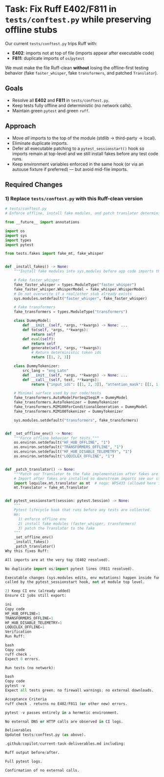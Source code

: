 # Task: Fix Ruff E402/F811 in `tests/conftest.py` while preserving offline stubs

Our current `tests/conftest.py` trips Ruff with:
- **E402**: imports not at top of file (imports appear after executable code)
- **F811**: duplicate imports of `os`/`pytest`

We must make the file Ruff-clean **without** losing the offline-first testing behavior (fake `faster_whisper`, fake `transformers`, and patched `Translator`).

## Goals
- Resolve all **E402** and **F811** in `tests/conftest.py`.
- Keep tests fully offline and deterministic (no network calls).
- Maintain green `pytest` and green `ruff`.

## Approach
- Move *all* imports to the top of the module (stdlib → third-party → local).
- Eliminate duplicate imports.
- Defer all executable patching to a `pytest_sessionstart()` hook so imports remain at top-level and we still install fakes before any test code runs.
- Keep environment variables enforced in the same hook (or via an autouse fixture if preferred) — but avoid mid-file imports.

## Required Changes

### 1) Replace `tests/conftest.py` with this Ruff-clean version
```python
# tests/conftest.py
# Enforce offline, install fake modules, and patch translator deterministically.

from __future__ import annotations

import os
import sys
import types
import pytest

from tests.fakes import fake_mt, fake_whisper


def _install_fakes() -> None:
    """Install fake modules into sys.modules before app code imports them."""

    # Fake faster_whisper
    fake_faster_whisper = types.ModuleType("faster_whisper")
    fake_faster_whisper.WhisperModel = fake_whisper.WhisperModel
    # Do not overwrite if a real/other stub already exists
    sys.modules.setdefault("faster_whisper", fake_faster_whisper)

    # Fake transformers
    fake_transformers = types.ModuleType("transformers")

    class DummyModel:
        def __init__(self, *args, **kwargs) -> None: ...
        def to(self, *args, **kwargs):
            return self
        def eval(self):
            return self
        def generate(self, *args, **kwargs):
            # Return deterministic token ids
            return [[1, 2, 3]]

    class DummyTokenizer:
        src_lang = "eng_Latn"
        def __init__(self, *args, **kwargs) -> None: ...
        def __call__(self, text, **kwargs):
            return {"input_ids": [[1, 2, 3]], "attention_mask": [[1, 1, 1]]}

    # Minimal surface used by our code/tests
    fake_transformers.AutoModelForSeq2SeqLM = DummyModel
    fake_transformers.AutoTokenizer = DummyTokenizer
    fake_transformers.M2M100ForConditionalGeneration = DummyModel
    fake_transformers.M2M100Tokenizer = DummyTokenizer

    sys.modules.setdefault("transformers", fake_transformers)


def _set_offline_env() -> None:
    """Force offline behavior for tests."""
    os.environ.setdefault("HF_HUB_OFFLINE", "1")
    os.environ.setdefault("TRANSFORMERS_OFFLINE", "1")
    os.environ.setdefault("HF_HUB_DISABLE_TELEMETRY", "1")
    os.environ.setdefault("LOQUILEX_OFFLINE", "1")


def _patch_translator() -> None:
    """Patch our Translator to the fake implementation after fakes are installed."""
    # Import after fakes are installed so downstream imports see our stubs.
    import loquilex.mt.translator as mt  # noqa: WPS433 (allowed here intentionally)
    mt.Translator = fake_mt.Translator


def pytest_sessionstart(session: pytest.Session) -> None:
    """
    Pytest lifecycle hook that runs before any tests are collected.
    We:
      1) enforce offline env
      2) install fake modules (faster_whisper, transformers)
      3) patch the Translator to the fake
    """
    _set_offline_env()
    _install_fakes()
    _patch_translator()
Why this fixes Ruff:

All imports are at the very top (E402 resolved).

No duplicate import os/import pytest lines (F811 resolved).

Executable changes (sys.modules edits, env mutations) happen inside functions
called by the pytest_sessionstart hook, not at module top level.

2) Keep CI env (already added)
Ensure CI jobs still export:

ini
Copy code
HF_HUB_OFFLINE=1
TRANSFORMERS_OFFLINE=1
HF_HUB_DISABLE_TELEMETRY=1
LOQUILEX_OFFLINE=1
Verification
Run Ruff:

bash
Copy code
ruff check .
Expect 0 errors.

Run tests (no network):

bash
Copy code
pytest -v
Expect all tests green; no firewall warnings; no external downloads.

Acceptance Criteria
ruff check . returns no E402/F811 (or other new) errors.

pytest -v passes entirely in a hermetic environment.

No external DNS or HTTP calls are observed in CI logs.

Deliverables
Updated tests/conftest.py (as above).

.github/copilot/current-task-deliverables.md including:

Ruff output before/after.

Full pytest logs.

Confirmation of no external calls.
